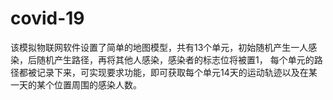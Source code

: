 # covid-19
该模拟物联网软件设置了简单的地图模型，共有13个单元，初始随机产生一人感染，后随机产生路径，再将其他人感染，感染者的标志位将被置1，
每个单元的路径都被记录下来，可实现要求功能，即可获取每个单元14天的运动轨迹以及在某一天的某个位置周围的感染人数。
